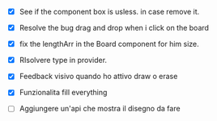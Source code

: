 - [x] See if the component box is usless. in case remove it.
- [x] Resolve the bug drag and drop when i click on the board
- [x] fix the lengthArr in the Board component for him size.
- [x] RIsolvere type in provider.
- [x] Feedback visivo quando ho attivo draw o erase
- [x] Funzionalita fill everything


- [ ] Aggiungere un'api che mostra il disegno da fare
